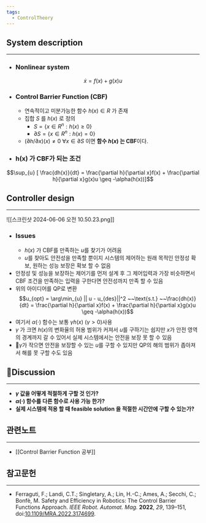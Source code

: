 ```yaml
---
tags:
  - ControlTheory
---
```

## System description
---
- ### Nonlinear system
$$\dot{x} = f(x) + g(x)u$$
- ### Control Barrier Function (CBF)
	- 연속적이고 미분가능한 함수 $h(x) \in R$ 가 존재
	- 집합 $S$ 를 $h(x)$ 로 정의
		- $S = \{x \in R^n: h(x) \geq 0 \}$
		- $\partial S = \{x \in R^n: h(x) = 0 \}$
	- $(\partial h/ \partial x)(x) \neq 0 ~\forall x \in \partial S$ 이면 **함수 $h(x)$ 는 CBF**이다.

- ### h(x) 가 CBF가 되는 조건
$$\sup_{u} [ \frac{dh(x)}{dt} = \frac{\partial h}{\partial x}f(x) +   \frac{\partial h}{\partial x}g(x)u \geq -\alpha(h(x))]$$

## Controller design
---
![[스크린샷 2024-06-06 오전 10.50.23.png]]
- ### Issues
	- $h(x)$ 가 CBF를 만족하는 $u$를 찾기가 어려움
	- $u$를 찾아도 안전성을 만족할 뿐이지 시스템의 제어하는 원래 목적인 안정성 확보, 원하는 성능 보장은 확보 할 수 없음
- 안정성 및 성능을 보장하는 제어기를 먼저 설계 후 그 제어입력과 가장 비슷하면서 CBF 조건을 만족하는 입력을 구한다면 안전성까지 만족 할 수 있음
- 위의 아이디어를 QP로 변환
$$u_{opt} = \arg\min_{u} || u - u_{des}||^2 ~~\text{s.t.} ~~\frac{dh(x)}{dt} = \frac{\partial h}{\partial x}f(x) +   \frac{\partial h}{\partial x}g(x)u \geq -\alpha(h(x))$$
- 여기서 $\alpha(\cdot)$ 함수는 보통 $\gamma h(x)$ $(\gamma >0)$사용
- $\gamma$ 가 크면 $h(x)$의 변화율의 허용 범위가 커져서 $u$를 구하기는 쉽지만 $x$가 안전 영역의 경계까지 갈 수 있어서 실제 시스템에서는 안전을 보장 못 할 수 있음
- $\gamma$가 작으면 안전을 보장할 수 있는 $u$를 구할 수 있지만 QP의 해의 범위가 좁아져서 해를 못 구할 수도 있음   
## Discussion
---
- **$\gamma$ 값을 어떻게 적절하게 구할 것 인가?**
-  **$\alpha(\cdot)$ 함수를 다른 함수로 사용 가능 한가?**
- **실제 시스템에 적용 할 때 feasible solution 을 적절한 시간안에 구할 수 있는가?**

## 관련노트
---
- [[Control Barrier Function 공부]]

## 참고문헌
---
- Ferraguti, F.; Landi, C.T.; Singletary, A.; Lin, H.-C.; Ames, A.; Secchi, C.; Bonfè, M. Safety and Efficiency in Robotics: The Control Barrier Functions Approach. _IEEE Robot. Automat. Mag._ **2022**, _29_, 139–151, doi:[10.1109/MRA.2022.3174699](https://doi.org/10.1109/MRA.2022.3174699).